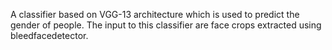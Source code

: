 A classifier based on VGG-13 architecture which is used to predict the gender of people. The input to this classifier are face crops extracted using bleedfacedetector. 
